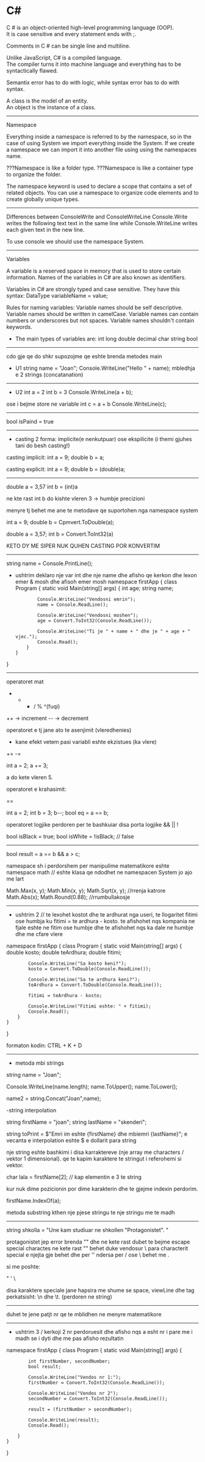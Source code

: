 # C#

C # is an object-oriented high-level programming language (OOP). \
It is case sensitive and every statement ends with ;.

Comments in C # can be single line and multiline.

Unlike JavaScript, C# is a compiled language. \
The compiler turns it into machine language and everything has to be syntactically flawed.

Semantix error has to do with logic, while syntax error has to do with syntax.

A class is the model of an entity. \
An object is the instance of a class.

---

Namespace

Everything inside a namespace is referred to by the namespace, so in the case of using System we import everything inside the System.
If we create a namespace we can import it into another file using using the namespaces name.

???Namespace is like a folder type.
???Namespace is like a container type to organize the folder.

The namespace keyword is used to declare a scope that contains a set of related objects.
You can use a namespace to organize code elements and to create globally unique types.

---

Differences between ConsoleWrite and ConsoleWriteLine
Console.Write writes the following text text in the same line while Console.WriteLine writes each given text in the new line.

To use console we should use the namespace System.

---

Variables

A variable is a reserved space in memory that is used to store certain information.
Names of the variables in C# are also known as identifiers.

Variables in C# are strongly typed and case sensitive. They have this syntax:
DataType variableName = value;

Rules for naming variables:
Variable names should be self descriptive.
Variable names should be written in camelCase.
Variable names can contain numbers or underscores but not spaces.
Variable names shouldn't contain keywords.

- The main types of variables are:
  int
  long
  double
  decimal
  char
  string
  bool

---

cdo gje qe do shkr supozojme qe eshte brenda metodes main

- U1
  string name = "Joan";
  Console.WriteLine("Hello " + name);
  mbledhja e 2 strings (concatanation)

---

- U2
  int a = 2
  int b = 3
  Console.WriteLine(a + b);

ose i bejme store ne variable
int c = a + b
Console.WriteLine(c);

---

bool isPaind = true

---

- casting
  2 forma: implicite(e nenkutpuar) ose ekspilicite (i themi gjuhes tani do besh casting!)

casting implicit:
int a = 9;
double b = a;

casting explicit:
int a = 9;
double b = (double)a;

---

double a = 3,57
int b = (int)a

ne kte rast int b do kishte vleren 3 -> humbje precizioni

menyre tj behet me ane te metodave qe suportohen nga namespace system

int a = 9;
double b = Cpmvert.ToDouble(a);

double a = 3,57;
int b = Convert.ToInt32(a)

KETO DY ME SIPER NUK QUHEN CASTING POR KONVERTIM

---

string name = Console.PrintLine();

- ushtrim deklaro nje var int dhe nje name dhe afisho qe kerkon dhe lexon emer & mosh dhe afisoh emer mosh
  namespace firstApp
  {
  class Program
  {
  static void Main(string[] args)
  {
  int age;
  string name;

              Console.WriteLine("Vendosni emrin");
              name = Console.ReadLine();

              Console.WriteLine("Vendosni moshen");
              age = Convert.ToInt32(Console.ReadLine());

              Console.WriteLine("Ti je " + name + " dhe je " + age + " vjec.");
              Console.Read();
          }
      }

}

---

operatoret mat

- - - / % ^(fuqi)

++ -> increment
-- -> decrement

operatoret e tj jane ato te asenjimit (vleredhenies)

- kane efekt vetem pasi variabli eshte ekzistues (ka vlere)

+=
-=

int a = 2;
a += 3;

a do kete vleren 5.

operatoret e krahasimit:

==

int a = 2;
int b = 3;
b--;
bool eq = a == b;

operatoret logjike
perdoren per te bashkuiar disa porta logjike
&& || !

bool isBlack = true;
bool isWhite = !isBlack; // false

---

bool result = a == b && a > c;

namespace sh i perdorshem per manipulime matematikore eshte namespace math //
eshte klasa qe ndodhet ne namespacen System jo ajo me lart

Math.Max(x, y);
Math.Min(x, y);
Math.Sqrt(x, y); //rrenja katrore
Math.Abs(x);
Math.Round(0.88); //rrumbullakosje

---

- ushtrim 2 // te lexohet kostot dhe te ardhurat nga useri, te llogaritet fitimi ose humbja ku fitimi = te ardhura - kosto.
  te afishohet nqs kompania ne fjale eshte ne fitim ose humbje dhe te afishohet nqs ka dale ne humbje dhe me cfare vlere

namespace firstApp
{
class Program
{
static void Main(string[] args)
{
double kosto;
double teArdhura;
double fitimi;

            Console.WriteLine("Sa kosto keni?");
            kosto = Convert.ToDouble(Console.ReadLine());

            Console.WriteLine("Sa te ardhura keni?");
            teArdhura = Convert.ToDouble(Console.ReadLine());

            fitimi = teArdhura - kosto;

            Console.WriteLine("Fitimi eshte: " + fitimi);
            Console.Read();
        }
    }

}

formaton kodin: CTRL + K + D

---

- metoda mbi strings

string name = "Joan";

Console.WriteLine(name.length);
name.ToUpper();
name.ToLower();

name2 = string.Concat("Joan",name);

-string interpolation

string firstName = "joan";
string lastName = "skenderi";

string toPrint = $"Emri im eshte {firstName} dhe mbiemri {lastName}";
e vecanta e interpolation eshte $ e dollarit para string

nje string eshte bashkimi i disa karraktereve (nje array me characters / vektor 1 dimensional).
qe te kapim karaktere te stringut i referohemi si vektor.

char lala = firstName[2]; // kap elementin e 3 te string

kur nuk dime pozicionin por dime karakterin dhe te gjejme indexin perdorim.

firstName.IndexOf(a);

metoda substring kthen nje pjese stringu te nje stringu me te madh

---

string shkolla = "Une kam studiuar ne shkollen "Protagonistet". "

protagonistet jep error brenda "" dhe ne kete rast dubet te bejme escape special charactes ne kete rast ""
behet duke vendosur \ para characterit special
e njejta gje behet dhe per ''
ndersa per / ose \ behet me \.

si me poshte:

\"
\'
\\

disa karaktere speciale jane hapsira me shume se space, viewLine dhe tag perkatsisht: \n dhe \t. (perdoren ne string)

---

duhet te jene patjt nr qe te mblidhen ne menyre matematikore

---

- ushtrim 3 / kerkoji 2 nr perdoruesit dhe afisho nqs a esht nr i pare me i madh se i dyti dhe me pas afisho rezultatin

namespace firstApp
{
class Program
{
static void Main(string[] args)
{

            int firstNumber, secondNumber;
            bool result;

            Console.WriteLine("Vendos nr 1:");
            firstNumber = Convert.ToInt32(Console.ReadLine());

            Console.WriteLine("Vendos nr 2");
            secondNumber = Convert.ToInt32(Console.ReadLine());

            result = (firstNumber > secondNumber);

            Console.WriteLine(result);
            Console.Read();

        }
    }

}
